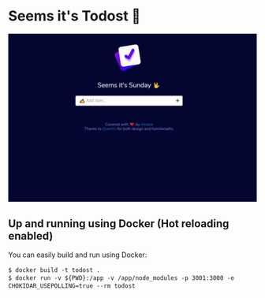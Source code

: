 # Seems it's Todost 🖖

![Screenshot](screenshot.png)


## Up and running using Docker (Hot reloading enabled)
You can easily build and run using Docker:

```shell
$ docker build -t todost .
$ docker run -v ${PWD}:/app -v /app/node_modules -p 3001:3000 -e CHOKIDAR_USEPOLLING=true --rm todost
 ```